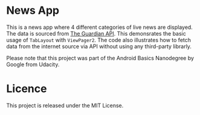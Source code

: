 # News App
This is a news app where 4 different categories of live news are displayed. The data is sourced from [The Guardian API](https://open-platform.theguardian.com/documentation/).
This demonsrates the basic usage of `TabLayout` with `ViewPager2`. The code also illustrates how to fetch data from the internet source via API without using any third-party librarly. 

Please note that this project was part of the Android Basics Nanodegree by Google from Udacity. 

# Licence
This project is released under the MIT License.

